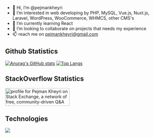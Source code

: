 - 👋 Hi, I’m @pejmankheyri
- 👀 I’m interested in web developing by PHP, MySQL, Vue.js, Nuxt.js, Laravel, WordPress, WooCommerce, WHMCS, other CMS's
- 🌱 I’m currently learning React
- 💞️ I’m looking to collaborate on projects that needs my experience
- 📫 reach me on pejmankheyri@gmail.com

<!---
pejmankheyri/pejmankheyri is a ✨ special ✨ repository because its `README.md` (this file) appears on your GitHub profile.
You can click the Preview link to take a look at your changes.
--->



## Github Statistics

[![Anurag's GitHub stats](https://github-readme-stats.vercel.app/api?username=pejmankheyri&show_icons=true&theme=darcula&line_height=20)](https://github.com/anuraghazra/github-readme-stats) [![Top Langs](https://github-readme-stats.vercel.app/api/top-langs/?username=pejmankheyri&theme=darcula&layout=compact&card_width=417)](https://github.com/anuraghazra/github-readme-stats)

## StackOverflow Statistics
<a href="https://stackexchange.com/users/2321518"><img src="https://stackexchange.com/users/flair/2321518.png?theme=dark" width="208" height="58" alt="profile for Pejman Kheyri on Stack Exchange, a network of free, community-driven Q&amp;A sites" title="profile for Pejman Kheyri on Stack Exchange, a network of free, community-driven Q&amp;A sites"></a>

## Technologies
<img src="https://img.shields.io/static/v1?label=PHP&color=777BB4&style=for-the-badge&logo=php" />
